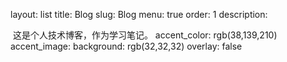 layout: list
title: Blog
slug: Blog
menu: true
order: 1
description: 

​	这是个人技术博客，作为学习笔记。
accent_color: rgb(38,139,210)
accent_image:
  background: rgb(32,32,32)
  overlay:    false

